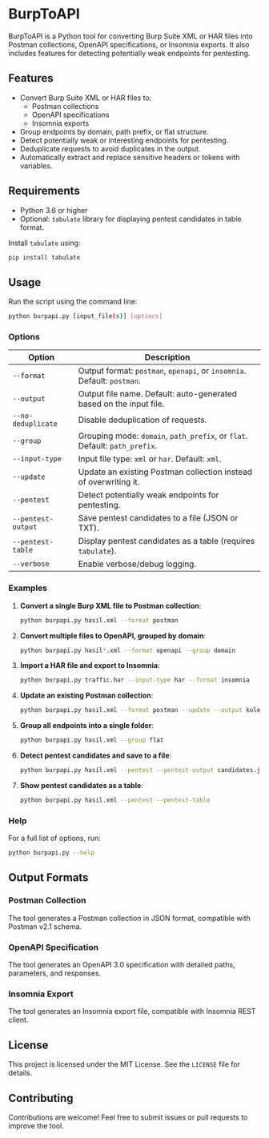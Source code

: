 # BurpToAPI

BurpToAPI is a Python tool for converting Burp Suite XML or HAR files into Postman collections, OpenAPI specifications, or Insomnia exports. It also includes features for detecting potentially weak endpoints for pentesting.

## Features

- Convert Burp Suite XML or HAR files to:
  - Postman collections
  - OpenAPI specifications
  - Insomnia exports
- Group endpoints by domain, path prefix, or flat structure.
- Detect potentially weak or interesting endpoints for pentesting.
- Deduplicate requests to avoid duplicates in the output.
- Automatically extract and replace sensitive headers or tokens with variables.

## Requirements

- Python 3.6 or higher
- Optional: `tabulate` library for displaying pentest candidates in table format.

Install `tabulate` using:

```bash
pip install tabulate
```

## Usage

Run the script using the command line:

```bash
python burpapi.py [input_file(s)] [options]
```

### Options

| Option                  | Description                                                                 |
|-------------------------|-----------------------------------------------------------------------------|
| `--format`              | Output format: `postman`, `openapi`, or `insomnia`. Default: `postman`.    |
| `--output`              | Output file name. Default: auto-generated based on the input file.         |
| `--no-deduplicate`      | Disable deduplication of requests.                                         |
| `--group`               | Grouping mode: `domain`, `path_prefix`, or `flat`. Default: `path_prefix`. |
| `--input-type`          | Input file type: `xml` or `har`. Default: `xml`.                          |
| `--update`              | Update an existing Postman collection instead of overwriting it.          |
| `--pentest`             | Detect potentially weak endpoints for pentesting.                         |
| `--pentest-output`      | Save pentest candidates to a file (JSON or TXT).                          |
| `--pentest-table`       | Display pentest candidates as a table (requires `tabulate`).              |
| `--verbose`             | Enable verbose/debug logging.                                             |

### Examples

1. **Convert a single Burp XML file to Postman collection**:
   ```bash
   python burpapi.py hasil.xml --format postman
   ```

2. **Convert multiple files to OpenAPI, grouped by domain**:
   ```bash
   python burpapi.py hasil*.xml --format openapi --group domain
   ```

3. **Import a HAR file and export to Insomnia**:
   ```bash
   python burpapi.py traffic.har --input-type har --format insomnia
   ```

4. **Update an existing Postman collection**:
   ```bash
   python burpapi.py hasil.xml --format postman --update --output koleksi.json
   ```

5. **Group all endpoints into a single folder**:
   ```bash
   python burpapi.py hasil.xml --group flat
   ```

6. **Detect pentest candidates and save to a file**:
   ```bash
   python burpapi.py hasil.xml --pentest --pentest-output candidates.json
   ```

7. **Show pentest candidates as a table**:
   ```bash
   python burpapi.py hasil.xml --pentest --pentest-table
   ```

### Help

For a full list of options, run:

```bash
python burpapi.py --help
```

## Output Formats

### Postman Collection

The tool generates a Postman collection in JSON format, compatible with Postman v2.1 schema.

### OpenAPI Specification

The tool generates an OpenAPI 3.0 specification with detailed paths, parameters, and responses.

### Insomnia Export

The tool generates an Insomnia export file, compatible with Insomnia REST client.

## License

This project is licensed under the MIT License. See the `LICENSE` file for details.

## Contributing

Contributions are welcome! Feel free to submit issues or pull requests to improve the tool.